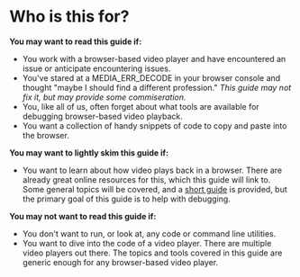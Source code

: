 # Who is this for?

**You may want to read this guide if:**
* You work with a browser-based video player and have encountered an issue or anticipate encountering issues.
* You've stared at a MEDIA\_ERR\_DECODE in your browser console and thought "maybe I should find a different profession." _This guide may not fix it, but may provide some commiseration._
* You, like all of us, often forget about what tools are available for debugging browser-based video playback.
* You want a collection of handy snippets of code to copy and paste into the browser.

**You may want to lightly skim this guide if:**
* You want to learn about how video plays back in a browser. There are already great online resources for this, which this guide will link to. Some general topics will be covered, and a [short guide](short-guide-streaming-video) is provided, but the primary goal of this guide is to help with debugging.

**You may not want to read this guide if:**
* You don't want to run, or look at, any code or command line utilities.
* You want to dive into the code of a video player. There are multiple video players out there. The topics and tools covered in this guide are generic enough for any browser-based video player.
